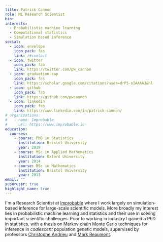 ```yaml
---
title: Patrick Cannon
role: ML Research Scientist
bio: 
interests:
  - Probabilistic machine learning
  - Computational statistics
  - Simulation based inference
social:
  - icon: envelope
    icon_pack: fas
    link: /#contact
  - icon: twitter
    icon_pack: fab
    link: https://twitter.com/pw_cannon
  - icon: graduation-cap
    icon_pack: fas
    link: https://scholar.google.com/citations?user=drP5-oIAAAAJ&hl
  - icon: github
    icon_pack: fab
    link: https://github.com/pwcannon
  - icon: linkedin
    icon_pack: fab
    link: https://www.linkedin.com/in/patrick-cannon/
# organizations:
#   - name: Improbable
#     url: https://www.improbable.io
education:
  courses:
    - course: PhD in Statistics
      institution: Bristol University
      year: 2019
    - course: MSc in Applied Mathematics
      institution: Oxford University
      year: 2014
    - course: BSc in Mathematics
      institution: Bristol University
      year: 2013
email: ""
superuser: true
highlight_name: true
---
```

I'm a Research Scientist at [Improbable](http://www.improbable.io) where I work largely on simulation-based inference for large-scale scientific models. More broadly my interest lies in probabilistic machine learning and statistics and their use in solving important scientific challenges. Prior to working in industry I gained a PhD in statistics, with a thesis on Markov chain Monte Carlo techniques for inference in _coalescent_ population genetic models, supervised by professors [Christophe Andrieu](https://scholar.google.com/citations?user=kcsbLrAAAAAJ) and [Mark Beaumont](https://scholar.google.com/citations?user=2K3F0MMAAAAJ&hl=en).

<!-- {{< icon name="download" pack="fas" >}} Download my {{< staticref "uploads/demo_resume.pdf" "newtab" >}}CV{{< /staticref >}}. -->
